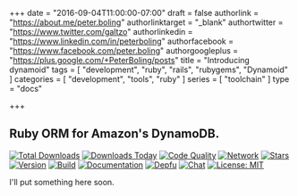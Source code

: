 +++
date = "2016-09-04T11:00:00-07:00"
draft = false
authorlink = "https://about.me/peter.boling"
authorlinktarget = "_blank"
authortwitter = "https://www.twitter.com/galtzo"
authorlinkedin = "https://www.linkedin.com/in/peterboling"
authorfacebook = "https://www.facebook.com/peter.boling"
authorgoogleplus = "https://plus.google.com/+PeterBoling/posts"
title = "Introducing dynamoid"
tags = [ "development", "ruby", "rails", "rubygems", "Dynamoid" ]
categories = [ "development", "tools", "ruby" ]
series = [ "toolchain" ]
type = "docs"

+++

## Ruby ORM for Amazon's DynamoDB.

[![Total Downloads](https://img.shields.io/gem/rt/dynamoid.svg)](https://github.com/Dynamoid/dynamoid)
[![Downloads Today](https://img.shields.io/gem/rd/dynamoid.svg)](https://github.com/Dynamoid/dynamoid)
[![Code Quality](https://img.shields.io/codeclimate/github/Dynamoid/dynamoid.svg)](https://codeclimate.com/github/Dynamoid/dynamoid)
[![Network](https://img.shields.io/github/forks/Dynamoid/dynamoid.svg?style=social)](https://github.com/Dynamoid/dynamoid/network)
[![Stars](https://img.shields.io/github/stars/Dynamoid/dynamoid.svg?style=social)](https://github.com/Dynamoid/dynamoid/stargazers)
[![Version](https://img.shields.io/gem/v/dynamoid.svg)](https://rubygems.org/gems/Dynamoid)
[![Build](https://img.shields.io/travis/Dynamoid/dynamoid.svg)](https://travis-ci.org/Dynamoid/dynamoid)
[![Documentation](http://inch-ci.org/github/Dynamoid/dynamoid.svg)](http://inch-ci.org/github/Dynamoid/dynamoid)
[![Depfu](https://badges.depfu.com/badges/6661c063c8e77a5008344fc7283a50aa/count.svg)](https://depfu.com/github/Dynamoid/dynamoid?project_id=2630)
[![Chat](https://img.shields.io/gitter/room/Dynamoid/dynamoid.svg)](https://gitter.im/Dynamoid/dynamoid)
[![License: MIT](https://img.shields.io/badge/License-MIT-green.svg)](https://opensource.org/licenses/MIT)

I'll put something here soon.

